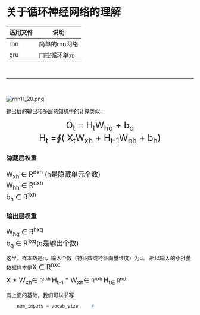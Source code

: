 

# 关于循环神经网络的理解

|适用文件|说明|
|--|--|
|rnn|简单的rnn网络|
|gru|门控循环单元|

<br>
<hr>
<br>


![rnn11_20.png](https://i.loli.net/2019/11/20/3LPNQqBrkVxDJvX.png)


输出层的输出和多层感知机中的计算类似:
<center ><font size='5'> O<sub>t</sub> = H<sub>t</sub>W<sub>hq</sub> + b<sub>q</sub></font></center>
<center ><font size='5'> H<sub>t</sub> =∮( X<sub>t</sub>W<sub>xh</sub> + H<sub>t-1</sub>W<sub>hh</sub> + b<sub>h</sub>)</font></center>


### 隐藏层权重
<font size='4'>W<sub>xh</sub> ∈ R<sup>dxh</sup> (h是隐藏单元个数)</font><br>
<font size='4'>W<sub>hh</sub> ∈ R<sup>dxh</sup></font><br>
<font size='4'>b<sub>h</sub> ∈ R<sup>1xh</sup></font>

### 输出层权重
<font size='4'>W<sub>hq</sub> ∈ R<sup>hxq</sup></font><br>
<font size='4'>b<sub>q</sub> ∈ R<sup>1xq</sup>(q是输出个数)</font>

这里，样本数是n，输入个数（特征数或特征向量维度）为d。
所以输入的小批量数据样本是<font size='4'>X ∈ R<sup>nxd</sup></font><br>

<font size='4'>X * W<sub>xh</sub>∈ </font>  R<sup>nxh</sup>
<font size='4'>H<sub>t-1</sub> * W<sub>xh</sub>∈ </font>  R<sup>nxh</sup>
<font size='4'>H<sub>t∈ </font>  R<sup>nxh</sup>

有上面的基础，我们可以书写
```python
	num_inputs = vocab_size		# 
```



